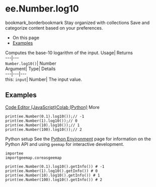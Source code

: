  
#  ee.Number.log10 
bookmark_borderbookmark Stay organized with collections  Save and categorize content based on your preferences. 
  * On this page
  * [Examples](https://developers.google.com/earth-engine/apidocs/ee-number-log10#examples)


Computes the base-10 logarithm of the input. 
Usage| Returns  
---|---  
`Number.log10()`| Number  
Argument| Type| Details  
---|---|---  
this: `input`| Number| The input value.  
## Examples
[Code Editor (JavaScript)](https://developers.google.com/earth-engine/apidocs/ee-number-log10#code-editor-javascript-sample)[Colab (Python)](https://developers.google.com/earth-engine/apidocs/ee-number-log10#colab-python-sample) More
```
print(ee.Number(0.1).log10());// -1
print(ee.Number(1).log10());// 0
print(ee.Number(10).log10());// 1
print(ee.Number(100).log10());// 2
```
Python setup
See the [ Python Environment](https://developers.google.com/earth-engine/guides/python_install) page for information on the Python API and using `geemap` for interactive development.
```
importee
importgeemap.coreasgeemap
```
```
print(ee.Number(0.1).log10().getInfo()) # -1
print(ee.Number(1).log10().getInfo()) # 0
print(ee.Number(10).log10().getInfo()) # 1
print(ee.Number(100).log10().getInfo()) # 2
```


